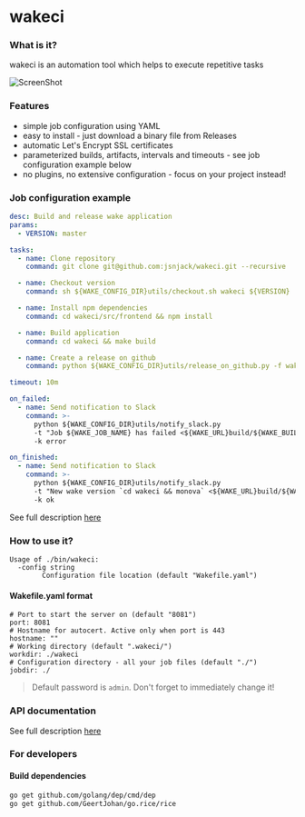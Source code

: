 wakeci
======

### What is it?
wakeci is an automation tool which helps to execute repetitive tasks

![ScreenShot](https://raw.githubusercontent.com/jsnjack/wakeci/master/screenshots/feed_view.png)

### Features
 - simple job configuration using YAML
 - easy to install - just download a binary file from Releases
 - automatic Let's Encrypt SSL certificates
 - parameterized builds, artifacts, intervals and timeouts - see job configuration example below
 - no plugins, no extensive configuration - focus on your project instead!

### Job configuration example
```yaml
desc: Build and release wake application
params:
  - VERSION: master

tasks:
  - name: Clone repository
    command: git clone git@github.com:jsnjack/wakeci.git --recursive

  - name: Checkout version
    command: sh ${WAKE_CONFIG_DIR}utils/checkout.sh wakeci ${VERSION}

  - name: Install npm dependencies
    command: cd wakeci/src/frontend && npm install

  - name: Build application
    command: cd wakeci && make build

  - name: Create a release on github
    command: python ${WAKE_CONFIG_DIR}utils/release_on_github.py -f wakeci/bin/wakeci -r jsnjack/wakeci -t "v`cd wakeci && monova`"

timeout: 10m

on_failed:
  - name: Send notification to Slack
    command: >-
      python ${WAKE_CONFIG_DIR}utils/notify_slack.py
      -t "Job ${WAKE_JOB_NAME} has failed <${WAKE_URL}build/${WAKE_BUILD_ID}|#${WAKE_BUILD_ID}>"
      -k error

on_finished:
  - name: Send notification to Slack
    command: >-
      python ${WAKE_CONFIG_DIR}utils/notify_slack.py
      -t "New wake version `cd wakeci && monova` <${WAKE_URL}build/${WAKE_BUILD_ID}|#${WAKE_BUILD_ID}>"
      -k ok
```
See full description [here](https://github.com/jsnjack/wakeci/blob/master/src/frontend/src/assets/configDescription.yaml)

### How to use it?
```
Usage of ./bin/wakeci:
  -config string
    	Configuration file location (default "Wakefile.yaml")
```

#### Wakefile.yaml format
```
# Port to start the server on (default "8081")
port: 8081
# Hostname for autocert. Active only when port is 443
hostname: ""
# Working directory (default ".wakeci/")
workdir: ./wakeci
# Configuration directory - all your job files (default "./")
jobdir: ./
```

> Default password is `admin`. Don't forget to immediately change it!

### API documentation
See full description [here](https://github.com/jsnjack/wakeci/blob/master/API.md)

### For developers
#### Build dependencies
```bash
go get github.com/golang/dep/cmd/dep
go get github.com/GeertJohan/go.rice/rice
```
